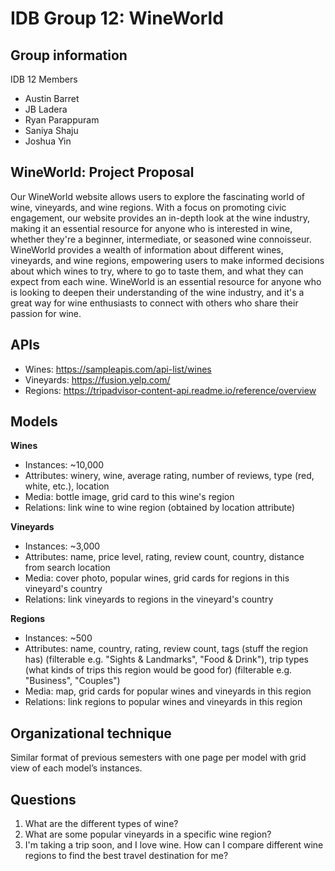 # IDB Group 12: WineWorld

## Group information

IDB 12 Members
- Austin Barret
- JB Ladera
- Ryan Parappuram
- Saniya Shaju
- Joshua Yin

## WineWorld: Project Proposal

Our WineWorld website allows users to explore the fascinating world of wine, vineyards, and wine regions. With a focus on promoting civic engagement, our website provides an in-depth look at the wine industry, making it an essential resource for anyone who is interested in wine, whether they're a beginner, intermediate, or seasoned wine connoisseur. WineWorld provides a wealth of information about different wines, vineyards, and wine regions, empowering users to make informed decisions about which wines to try, where to go to taste them, and what they can expect from each wine. WineWorld is an essential resource for anyone who is looking to deepen their understanding of the wine industry, and it's a great way for wine enthusiasts to connect with others who share their passion for wine.

## APIs

- Wines: https://sampleapis.com/api-list/wines
- Vineyards: https://fusion.yelp.com/  
- Regions: https://tripadvisor-content-api.readme.io/reference/overview

## Models

**Wines**
- Instances: ~10,000
- Attributes: winery, wine, average rating, number of reviews, type (red, white, etc.), location
- Media: bottle image, grid card to this wine's region
- Relations: link wine to wine region (obtained by location attribute)

**Vineyards**
- Instances: ~3,000
- Attributes: name, price level, rating, review count, country, distance from search location
- Media: cover photo, popular wines, grid cards for regions in this vineyard's country
- Relations: link vineyards to regions in the vineyard's country

**Regions**
- Instances: ~500
- Attributes: name, country, rating, review count, tags (stuff the region has) (filterable e.g. "Sights & Landmarks", "Food & Drink"), trip types (what kinds of trips this region would be good for) (filterable e.g. "Business", "Couples")
- Media: map, grid cards for popular wines and vineyards in this region
- Relations: link regions to popular wines and vineyards in this region

## Organizational technique

Similar format of previous semesters with one page per model with grid view of each model’s instances.

## Questions

1. What are the different types of wine?
2. What are some popular vineyards in a specific wine region?
3. I'm taking a trip soon, and I love wine. How can I compare different wine regions to find the best travel destination for me?
